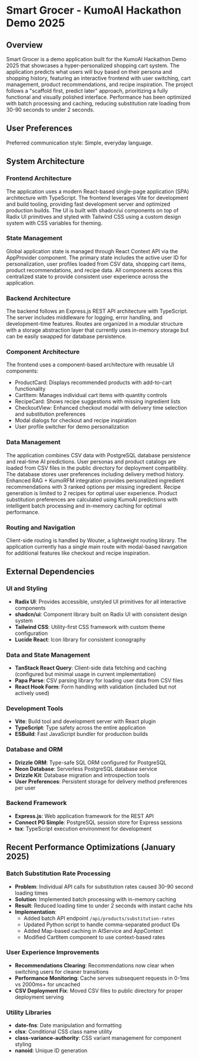 # Smart Grocer - KumoAI Hackathon Demo 2025

## Overview

Smart Grocer is a demo application built for the KumoAI Hackathon Demo 2025 that showcases a hyper-personalized shopping cart system. The application predicts what users will buy based on their persona and shopping history, featuring an interactive frontend with user switching, cart management, product recommendations, and recipe inspiration. The project follows a "scaffold first, predict later" approach, prioritizing a fully functional and visually polished interface. Performance has been optimized with batch processing and caching, reducing substitution rate loading from 30-90 seconds to under 2 seconds.

## User Preferences

Preferred communication style: Simple, everyday language.

## System Architecture

### Frontend Architecture
The application uses a modern React-based single-page application (SPA) architecture with TypeScript. The frontend leverages Vite for development and build tooling, providing fast development server and optimized production builds. The UI is built with shadcn/ui components on top of Radix UI primitives and styled with Tailwind CSS using a custom design system with CSS variables for theming.

### State Management
Global application state is managed through React Context API via the AppProvider component. The primary state includes the active user ID for personalization, user profiles loaded from CSV data, shopping cart items, product recommendations, and recipe data. All components access this centralized state to provide consistent user experience across the application.

### Backend Architecture
The backend follows an Express.js REST API architecture with TypeScript. The server includes middleware for logging, error handling, and development-time features. Routes are organized in a modular structure with a storage abstraction layer that currently uses in-memory storage but can be easily swapped for database persistence.

### Component Architecture
The frontend uses a component-based architecture with reusable UI components:
- ProductCard: Displays recommended products with add-to-cart functionality
- CartItem: Manages individual cart items with quantity controls
- RecipeCard: Shows recipe suggestions with missing ingredient lists
- CheckoutView: Enhanced checkout modal with delivery time selection and substitution preferences
- Modal dialogs for checkout and recipe inspiration
- User profile switcher for demo personalization

### Data Management
The application combines CSV data with PostgreSQL database persistence and real-time AI predictions. User personas and product catalogs are loaded from CSV files in the public directory for deployment compatibility. The database stores user preferences including delivery method history. Enhanced RAG + KumoRFM integration provides personalized ingredient recommendations with 3 ranked options per missing ingredient. Recipe generation is limited to 2 recipes for optimal user experience. Product substitution preferences are calculated using KumoAI predictions with intelligent batch processing and in-memory caching for optimal performance.

### Routing and Navigation
Client-side routing is handled by Wouter, a lightweight routing library. The application currently has a single main route with modal-based navigation for additional features like checkout and recipe inspiration.

## External Dependencies

### UI and Styling
- **Radix UI**: Provides accessible, unstyled UI primitives for all interactive components
- **shadcn/ui**: Component library built on Radix UI with consistent design system
- **Tailwind CSS**: Utility-first CSS framework with custom theme configuration
- **Lucide React**: Icon library for consistent iconography

### Data and State Management
- **TanStack React Query**: Client-side data fetching and caching (configured but minimal usage in current implementation)
- **Papa Parse**: CSV parsing library for loading user data from CSV files
- **React Hook Form**: Form handling with validation (included but not actively used)

### Development Tools
- **Vite**: Build tool and development server with React plugin
- **TypeScript**: Type safety across the entire application
- **ESBuild**: Fast JavaScript bundler for production builds

### Database and ORM
- **Drizzle ORM**: Type-safe SQL ORM configured for PostgreSQL
- **Neon Database**: Serverless PostgreSQL database service
- **Drizzle Kit**: Database migration and introspection tools
- **User Preferences**: Persistent storage for delivery method preferences per user

### Backend Framework
- **Express.js**: Web application framework for the REST API
- **Connect PG Simple**: PostgreSQL session store for Express sessions
- **tsx**: TypeScript execution environment for development

## Recent Performance Optimizations (January 2025)

### Batch Substitution Rate Processing
- **Problem**: Individual API calls for substitution rates caused 30-90 second loading times
- **Solution**: Implemented batch processing with in-memory caching
- **Result**: Reduced loading time to under 2 seconds with instant cache hits
- **Implementation**: 
  - Added batch API endpoint `/api/products/substitution-rates`
  - Updated Python script to handle comma-separated product IDs
  - Added Map-based caching in AIService and AppContext
  - Modified CartItem component to use context-based rates

### User Experience Improvements
- **Recommendations Clearing**: Recommendations now clear when switching users for cleaner transitions
- **Performance Monitoring**: Cache serves subsequent requests in 0-1ms vs 2000ms+ for uncached
- **CSV Deployment Fix**: Moved CSV files to public directory for proper deployment serving

### Utility Libraries
- **date-fns**: Date manipulation and formatting
- **clsx**: Conditional CSS class name utility
- **class-variance-authority**: CSS variant management for component styling
- **nanoid**: Unique ID generation